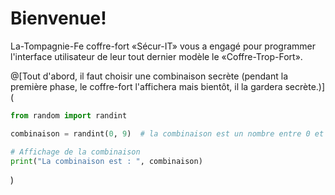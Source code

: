 # Bienvenue!

La-Tompagnie-Fe coffre-fort «Sécur-IT» vous a engagé pour programmer l'interface utilisateur de leur tout dernier modèle le «Coffre-Trop-Fort».

@[Tout d'abord, il faut choisir une combinaison secrète (pendant la première phase, le coffre-fort l'affichera mais bientôt, il la gardera secrète.)](
```python runnable
from random import randint

combinaison = randint(0, 9)  # la combinaison est un nombre entre 0 et 9.

# Affichage de la combinaison
print("La combinaison est : ", combinaison)
```
)

